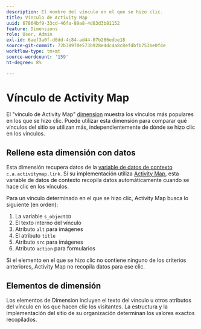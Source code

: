 ```yaml
---
description: El nombre del vínculo en el que se hizo clic.
title: Vínculo de Activity Map
uuid: 67864bf9-33cd-46fa-89a8-4d83d3b81152
feature: Dimensions
role: User, Admin
exl-id: 6aef3a0f-d0dd-4c84-ad44-07b286edbe18
source-git-commit: 72b38970e573b928e4dc4a8c8efdbfb753be0f4e
workflow-type: tm+mt
source-wordcount: '159'
ht-degree: 8%

---
```


# Vínculo de Activity Map

El &quot;vínculo de Activity Map&quot; [dimension](overview.md) muestra los vínculos más populares en los que se hizo clic. Puede utilizar esta dimensión para comparar qué vínculos del sitio se utilizan más, independientemente de dónde se hizo clic en los vínculos.

## Rellene esta dimensión con datos

Esta dimensión recupera datos de la [variable de datos de contexto](/help/implement/vars/page-vars/contextdata.md) `c.a.activitymap.link`. Si su implementación utiliza [Activity Map](/help/analyze/activity-map/overview.md), esta variable de datos de contexto recopila datos automáticamente cuando se hace clic en los vínculos.

Para un vínculo determinado en el que se hizo clic, Activity Map busca lo siguiente (en orden):

1. La variable `s_objectID`
1. El texto interno del vínculo
1. Atributo `alt` para imágenes
1. El atributo `title`
1. Atributo `src` para imágenes
1. Atributo `action` para formularios

Si el elemento en el que se hizo clic no contiene ninguno de los criterios anteriores, Activity Map no recopila datos para ese clic.

## Elementos de dimensión

Los elementos de Dimension incluyen el texto del vínculo u otros atributos del vínculo en los que hacen clic los visitantes. La estructura y la implementación del sitio de su organización determinan los valores exactos recopilados.
